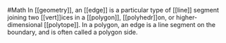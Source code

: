 #Math 
In [[geometry]], an [[edge]] is a particular type of [[line]] segment joining two [[vert]]ices in a [[polygon]], [[polyhedr]]on, or higher-dimensional [[polytope]]. In a polygon, an edge is a line segment on the boundary, and is often called a polygon side.